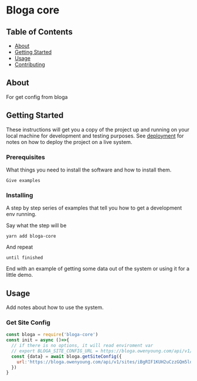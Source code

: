 # Bloga core

## Table of Contents

- [About](#about)
- [Getting Started](#getting_started)
- [Usage](#usage)
- [Contributing](../CONTRIBUTING.md)

## About <a name = "about"></a>

For get config from bloga

## Getting Started <a name = "getting_started"></a>

These instructions will get you a copy of the project up and running on your local machine for development and testing purposes. See [deployment](#deployment) for notes on how to deploy the project on a live system.

### Prerequisites

What things you need to install the software and how to install them.

```
Give examples
```

### Installing

A step by step series of examples that tell you how to get a development env running.

Say what the step will be

```
yarn add bloga-core
```

And repeat

```
until finished
```

End with an example of getting some data out of the system or using it for a little demo.

## Usage <a name = "usage"></a>

Add notes about how to use the system.


### Get Site Config

```javascript
const bloga = require('bloga-core')
const init = async ()=>{
  // if there is no options, it will read enviroment var
  // export BLOGA_SITE_CONFIG_URL = https://bloga.owenyoung.com/api/v1/sites/iBgRIF1KUH2uCzzGQm5ld/settings.json
  const {data} = await bloga.getSiteConfig({
    url:'https://bloga.owenyoung.com/api/v1/sites/iBgRIF1KUH2uCzzGQm5ld/settings.json'
  })
}

```